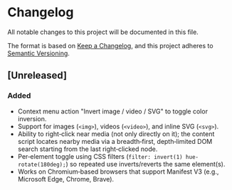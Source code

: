 # Changelog

All notable changes to this project will be documented in this file.

The format is based on [Keep a Changelog](https://keepachangelog.com/en/1.1.0/),
and this project adheres to [Semantic Versioning](https://semver.org/spec/v2.0.0.html).

## [Unreleased]

### Added

- Context menu action "Invert image / video / SVG" to toggle color inversion.
- Support for images (`<img>`), videos (`<video>`), and inline SVG (`<svg>`).
- Ability to right‑click near media (not only directly on it); the content script locates nearby media via a breadth‑first, depth‑limited DOM search starting from the last right‑clicked node.
- Per‑element toggle using CSS filters (`filter: invert(1) hue-rotate(180deg);`) so repeated use inverts/reverts the same element(s).
- Works on Chromium‑based browsers that support Manifest V3 (e.g., Microsoft Edge, Chrome, Brave).

<!--
When cutting the first release:
- Replace [Unreleased] with the version and date, e.g., `## [0.1.0] - 2025-09-20`.
- Optionally add comparison links like:
  [Unreleased]: https://github.com/johngibbs/MediaInverter/compare/v0.1.0...HEAD
  [0.1.0]: https://github.com/johngibbs/MediaInverter/releases/tag/v0.1.0
-->
